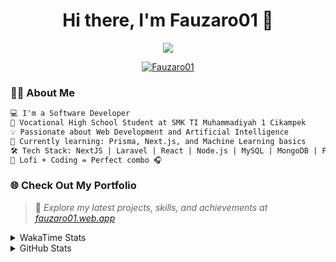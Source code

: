 <h1 align="center">Hi there, I'm Fauzaro01 👋</h1>

<p align="center">
  <img src="https://readme-typing-svg.herokuapp.com?font=Fira+Code&size=22&pause=1000&center=true&vCenter=true&width=460&lines=Full+Stack+Web+Developer;Self-Taught+Programmer;Always+Learning+New+Things;Love+to+Build+Cool+Stuff+😎" />
</p>

<p align="center">
  <a href="https://github.com/Fauzaro01">
    <img src="https://komarev.com/ghpvc/?username=Fauzaro01&label=Profile+views&color=blue&style=flat" alt="Fauzaro01" />
  </a>
</p>

### 👨‍💻 About Me

```txt
💻 I'm a Software Developer
🏫 Vocational High School Student at SMK TI Muhammadiyah 1 Cikampek
💡 Passionate about Web Development and Artificial Intelligence
🌱 Currently learning: Prisma, Next.js, and Machine Learning basics
🛠️ Tech Stack: NextJS | Laravel | React | Node.js | MySQL | MongoDB | PrismaJS
🎵 Lofi + Coding = Perfect combo 🎧
```


### 🌐 Check Out My Portfolio

> 📎 *Explore my latest projects, skills, and achievements at [fauzaro01.web.app](https://fauzaro01.web.app)*


<details>
  <summary>
     WakaTime Stats
  </summary>
  <br>
  
  <!--START_SECTION:waka-->

```txt
From: 10 September 2021 - To: 04 August 2025

Total Time: 935 hrs 38 mins

JavaScript          307 hrs 16 mins ████████▒░░░░░░░░░░░░░░░░   32.84 %
PHP                 181 hrs 37 mins █████░░░░░░░░░░░░░░░░░░░░   19.41 %
HTML                106 hrs 32 mins ███░░░░░░░░░░░░░░░░░░░░░░   11.39 %
Blade Template      86 hrs 15 mins  ██▒░░░░░░░░░░░░░░░░░░░░░░   09.22 %
EJS                 66 hrs 30 mins  █▓░░░░░░░░░░░░░░░░░░░░░░░   07.11 %
Java                41 hrs 50 mins  █░░░░░░░░░░░░░░░░░░░░░░░░   04.47 %
CSS                 36 hrs 27 mins  █░░░░░░░░░░░░░░░░░░░░░░░░   03.90 %
JSON                33 hrs 30 mins  █░░░░░░░░░░░░░░░░░░░░░░░░   03.58 %
Python              13 hrs 52 mins  ▒░░░░░░░░░░░░░░░░░░░░░░░░   01.48 %
Other               7 hrs 3 mins    ▒░░░░░░░░░░░░░░░░░░░░░░░░   00.75 %
```

<!--END_SECTION:waka-->
</details>
<details>
  <summary>
    GitHub Stats
  </summary>
  <br>
  <div align="center">
    <img src="https://github-readme-stats.vercel.app/api?username=Fauzaro01&show_icons=true&theme=algolia" alt="Fauzaro01's GitHub Stats" style="margin: 20px;" />
    <img src="https://github-readme-streak-stats.herokuapp.com/?user=Fauzaro01&theme=algolia" alt="Fauzaro01's GitHub Streak" style="margin: 20px;" />
  </div>

  <div align="center">
    <img src="https://github-readme-stats.vercel.app/api?username=Fauzaro01&show_icons=true&locale=en&count_private=true&hide_rank=true&custom_title=My%20GitHub%20Stats&disable_animations=true&theme=algolia" alt="Fauzaro01's Stars" style="margin: 20px;" />
    <img src="https://github-readme-stats.vercel.app/api/top-langs/?username=Fauzaro01&langs_count=8&theme=algolia&layout=compact" alt="Top Languages" style="margin: 20px;" />
  </div>
</details>
